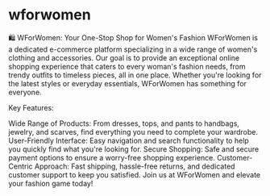 # wforwomen

🛍️ WForWomen: Your One-Stop Shop for Women's Fashion
WForWomen is a dedicated e-commerce platform specializing in a wide range of women's clothing and accessories. Our goal is to provide an exceptional online shopping experience that caters to every woman's fashion needs, from trendy outfits to timeless pieces, all in one place. Whether you're looking for the latest styles or everyday essentials, WForWomen has something for everyone.

Key Features:

Wide Range of Products: From dresses, tops, and pants to handbags, jewelry, and scarves, find everything you need to complete your wardrobe.
User-Friendly Interface: Easy navigation and search functionality to help you quickly find what you're looking for.
Secure Shopping: Safe and secure payment options to ensure a worry-free shopping experience.
Customer-Centric Approach: Fast shipping, hassle-free returns, and dedicated customer support to keep you satisfied.
Join us at WForWomen and elevate your fashion game today!